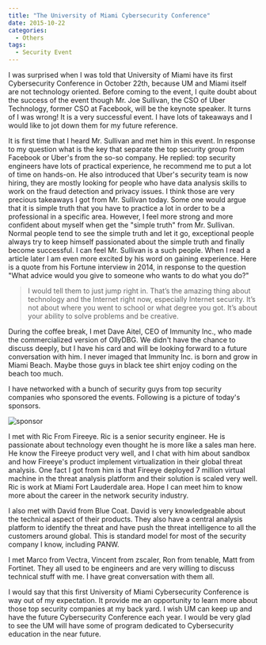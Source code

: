 ```yaml
---
title: "The University of Miami Cybersecurity Conference"
date: 2015-10-22
categories:
  - Others
tags:
  - Security Event
---
```


I was surprised when I was told that University of Miami have its first Cybersecurity Conference in October 22th, because UM and Miami itself are not technology oriented. Before coming to the event, I quite doubt about the success of the event though Mr. Joe Sullivan, the CSO of Uber Technology, former CSO at Facebook, will be the keynote speaker. It turns of I was wrong! It is a very successful event. I have lots of takeaways and I would like to jot down them for my future reference.

It is first time that I heard Mr. Sullivan and met him in this event. In response to my question what is the key that separate the top security group from Facebook or Uber's from the so-so company. He replied: top security engineers have lots of practical experience, he recommend me to put a lot of time on hands-on. He also introduced that Uber's security team is now hiring, they are mostly looking for people who have data analysis skills to work on the fraud detection and privacy issues. I think those are very precious takeaways I got from Mr. Sullivan today. Some one would argue that it is simple truth that you have to practice a lot in order to be a professional in a specific area. However, I feel more strong and more confident about myself when get the "simple truth" from Mr. Sullivan. Normal people tend to see the simple truth and let it go, exceptional people always try to keep himself passionated about the simple truth and finally become successful. I can feel Mr. Sullivan is a such people. When I read a article later I am even more excited by his word on gaining experience. Here is a quote from his Fortune interview in 2014, in response to the question "What advice would you give to someone who wants to do what you do?"

> I would tell them to just jump right in. That’s the amazing thing about technology and the Internet right now, especially Internet security. It’s not about where you went to school or what degree you got. It’s about your ability to solve problems and be creative.
  
During the coffee break, I met Dave Aitel, CEO of Immunity Inc., who made the commercialized version of OllyDBG. We didn't have the chance to discuss deeply, but I have his card and will be looking forward to a future conversation with him. I never imaged that Immunity Inc. is born and grow in Miami Beach. Maybe those guys in black tee shirt enjoy coding on the beach too much.

I have networked with a bunch of security guys from top security companies who sponsored the events. Following is a picture of today's sponsors.

![sponsor](../images/um-conference-sponsor.png)

I met with Ric From Fireeye. Ric is a senior security engineer. He is passionate about technology even thought he is more like a sales man here. He know the Fireeye product very well, and I chat with him about sandbox and how Fireeye's product implement virtualization in their global threat analysis. One fact I got from him is that Fireeye deployed 7 million virtual machine in the threat analysis platform and their solution is scaled very well. Ric is work at Miami Fort Lauderdale area. Hope I can meet him to know more about the career in the network security industry.

I also met with David from Blue Coat. David is very knowledgeable about the technical aspect of their products. They also have a central analysis platform to identify the threat and have push the threat intelligence to all the customers around global. This is standard model for most of the security company I know, including PANW.

I met Marco from Vectra, Vincent from zscaler, Ron from tenable, Matt from Fortinet. They all used to be engineers and are very willing to discuss technical stuff with me. I have great conversation with them all.

I would say that this first University of Miami Cybersecurity Conference is way out of my expectation. It provide me an opportunity to learn more about those top security companies at my back yard. I wish UM can keep up and have the future Cybersecurity Conference each year. I would be very glad to see the UM will have some of program dedicated to Cybersecurity education in the near future.
